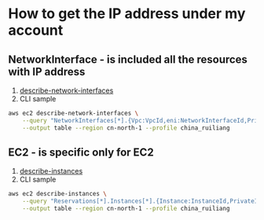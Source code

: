 # How to get the IP address under my account

## NetworkInterface - is included all the resources with IP address
1. [describe-network-interfaces](https://docs.aws.amazon.com/cli/latest/reference/ec2/describe-network-interfaces.html)
2. CLI sample
```bash
aws ec2 describe-network-interfaces \
    --query "NetworkInterfaces[*].{Vpc:VpcId,eni:NetworkInterfaceId,PrivateIp:PrivateIpAddresses[*].PrivateIpAddress,publicIP:PrivateIpAddresses[*].Association.PublicIp}" \
    --output table --region cn-north-1 --profile china_ruiliang
```

## EC2 - is specific only for EC2
1. [describe-instances](https://docs.aws.amazon.com/cli/latest/reference/ec2/describe-instances.html)
2. CLI sample
```bash
aws ec2 describe-instances \
    --query "Reservations[*].Instances[*].{Instance:InstanceId,PrivateIp:PrivateIpAddress,PublicIp:PublicIpAddress}" \
    --output table --region cn-north-1 --profile china_ruiliang
```
